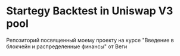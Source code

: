 # Startegy Backtest in Uniswap V3 pool
Репозиторий посвященный моему проекту на курсе "Введение в блокчейн и распределенные финансы" от Веги
